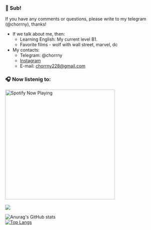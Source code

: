 ### 👋 Sub!
If you have any comments or questions, please write to my telegram (@chorrny), thanks!
+ If we talk about me, then:
    + Learning English: My current level B1.
    + Favorite films - wolf with wall street, marvel, dc
+ My contacts:
    + Telegram: @chorrny
    + [Instagram](https://www.instagram.com/chorrny/ "Instagram")
    + E-mail: chorrny228@gmail.com

### 🎧 Now listenig to:
[<img src="https://kanamonogatari.vercel.app/api/spotify-playing" alt="Spotify Now Playing" width="350" />](https://open.spotify.com/user/iwzw7mu8kbeqszm8lc7jn88xk)
<br/><br/>
[<img src="https://www.codewars.com/users/Chorrny/badges/large">](https://www.codewars.com/users/Chorrny)


![Anurag's GitHub stats](https://github-readme-stats.vercel.app/api?username=VadimChorrny&show_icons=true&theme=tokyonight)<br/>
[![Top Langs](https://github-readme-stats.vercel.app/api/top-langs/?username=VadimChorrny&layout=compact&theme=tokyonight)](https://github.com/anuraghazra/github-readme-stats)
